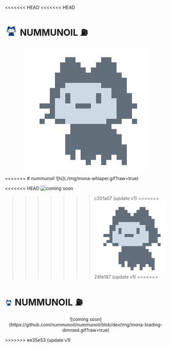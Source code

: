 <<<<<<< HEAD
<<<<<<< HEAD
# <img src="./img/mona-whisper.gif" width="40"> NUMMUNOIL :fuelpump:

<p align="center">
  <img src="https://github.com/nummunoil/nummunoil/blob/dev/img/mona-loading-dimmed.gif">
</p>
=======
# nummunoil ![hi](./img/mona-whisper.gif?raw=true)

<<<<<<< HEAD
![coming soon](https://github.com/nummunoil/nummunoil/blob/dev/mona-loading-dimmed.gif?raw=true)
>>>>>>> c201a07 (update v1)
=======
![coming soon](https://github.com/nummunoil/nummunoil/blob/dev/img/mona-loading-dimmed.gif?raw=true)
>>>>>>> 24fe187 (update v1)
=======
# <img src="./img/mona-whisper.gif" width="24"> NUMMUNOIL :fuelpump:

<p align="center">
![coming soon](https://github.com/nummunoil/nummunoil/blob/dev/img/mona-loading-dimmed.gif?raw=true)
</p>
>>>>>>> ee35e53 (update v1)
